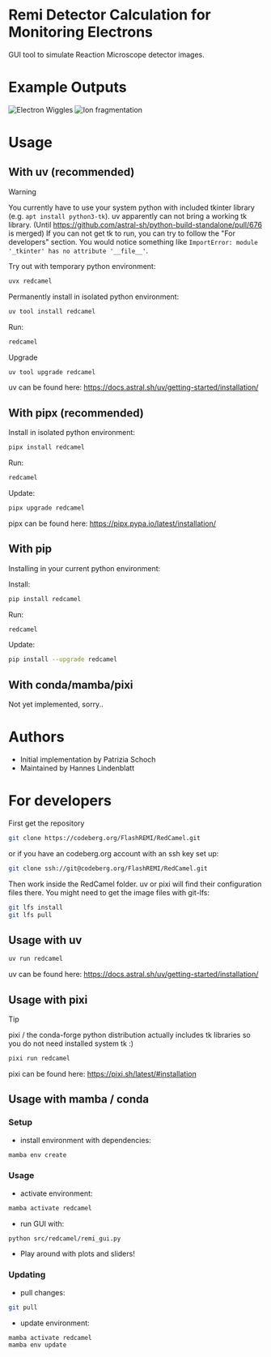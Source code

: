 <!--
SPDX-FileCopyrightText: 2025 Patrizia Schoch
SPDX-FileContributor: Hannes Lindenblatt

SPDX-License-Identifier: GPL-3.0-or-later
-->

# Remi Detector Calculation for Monitoring Electrons

GUI tool to simulate Reaction Microscope detector images.

# Example Outputs

![Electron Wiggles](https://codeberg.org/FlashREMI/RedCamel/media/tag/v0.1.4/Electrons.png)
![Ion fragmentation](https://codeberg.org/FlashREMI/RedCamel/media/tag/v0.1.4/Ions.png)

# Usage

## With uv (recommended)

> [!WARNING]
> You currently have to use your system python with included tkinter
> library (e.g. `apt install python3-tk`). uv apparently can not bring a working
> tk library. (Until
> https://github.com/astral-sh/python-build-standalone/pull/676 is merged) If
> you can not get tk to run, you can try to follow the "For developers" section.
> You would notice something like
> `ImportError: module '_tkinter' has no attribute '__file__'`.

Try out with temporary python environment:

```bash
uvx redcamel
```

Permanently install in isolated python environment:

```bash
uv tool install redcamel
```

Run:

```bash
redcamel
```

Upgrade

```bash
uv tool upgrade redcamel
```

uv can be found here: https://docs.astral.sh/uv/getting-started/installation/

## With pipx (recommended)

Install in isolated python environment:

```bash
pipx install redcamel
```

Run:

```bash
redcamel
```

Update:

```bash
pipx upgrade redcamel
```

pipx can be found here: https://pipx.pypa.io/latest/installation/

## With pip

Installing in your current python environment:

Install:

```bash
pip install redcamel
```

Run:

```bash
redcamel
```

Update:

```bash
pip install --upgrade redcamel
```

## With conda/mamba/pixi

Not yet implemented, sorry..

# Authors

- Initial implementation by Patrizia Schoch
- Maintained by Hannes Lindenblatt

# For developers

First get the repository

```bash
git clone https://codeberg.org/FlashREMI/RedCamel.git
```

or if you have an codeberg.org account with an ssh key set up:

```bash
git clone ssh://git@codeberg.org/FlashREMI/RedCamel.git
```

Then work inside the RedCamel folder. uv or pixi will find their configuration files there.
You might need to get the image files with git-lfs:

```bash
git lfs install
git lfs pull
```

## Usage with uv

```bash
uv run redcamel
```

uv can be found here: https://docs.astral.sh/uv/getting-started/installation/

## Usage with pixi

> [!TIP]
> pixi / the conda-forge python distribution actually includes tk
> libraries so you do not need installed system tk :)

```bash
pixi run redcamel
```

pixi can be found here: https://pixi.sh/latest/#installation

## Usage with mamba / conda

### Setup

- install environment with dependencies:

```bash
mamba env create
```

### Usage

- activate environment:

```bash
mamba activate redcamel
```

- run GUI with:

```bash
python src/redcamel/remi_gui.py
```

- Play around with plots and sliders!

### Updating

- pull changes:

```bash
git pull
```

- update environment:

```bash
mamba activate redcamel
mamba env update
```
